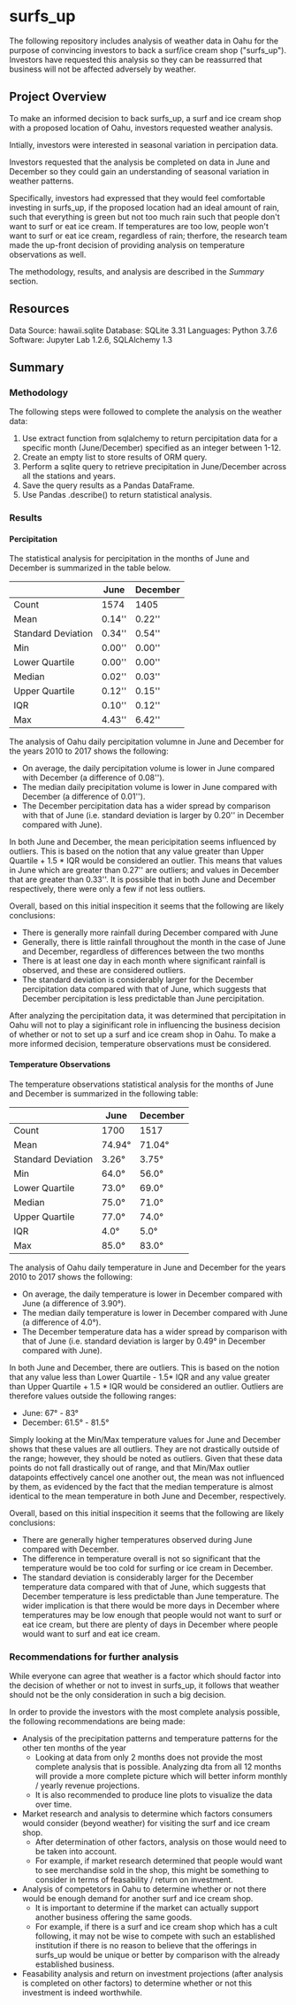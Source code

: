 # surfs_up
The following repository includes analysis of weather data in Oahu for the purpose of convincing investors to back a surf/ice cream shop ("surfs_up"). Investors have requested this analysis so they can be reassurred that business will not be affected adversely by weather.

## Project Overview
To make an informed decision to back surfs_up, a surf and ice cream shop with a proposed location of Oahu, investors requested weather analysis.

Intially, investors were interested in seasonal variation in percipation data. 

Investors requested that the analysis be completed on data in June and December so they could gain an understanding of seasonal variation in weather patterns.

Specifically, investors had expressed that they would feel comfortable investing in surfs_up, if the proposed location had an ideal amount of rain, such that everything is green but not too much rain such that people don't want to surf or eat ice cream. If temperatures are too low, people won't want to surf or eat ice cream, regardless of rain; therfore, the research team made the up-front decision of providing analysis on temperature observations as well.

The methodology, results, and analysis are described in the *Summary* section. 

## Resources
Data Source: hawaii.sqlite
Database: SQLite 3.31
Languages: Python 3.7.6
Software: Jupyter Lab 1.2.6, SQLAlchemy 1.3


## Summary
### Methodology
The following steps were followed to complete the analysis on the weather data:

1. Use extract function from sqlalchemy to return percipitation data for a specific month (June/December) specified as an integer between 1-12.
2. Create an empty list to store results of ORM query.
3. Perform a sqlite query to retrieve precipitation in June/December across all the stations and years.
4. Save the query results as a Pandas DataFrame.
5. Use Pandas .describe() to return statistical analysis.

### Results
#### Percipitation
The statistical analysis for percipitation in the months of June and December is summarized in the table below.

|     | June | December |
------|------|----------|
|Count| 1574| 1405 |
|Mean| 0.14'' | 0.22'' |
|Standard Deviation| 0.34'' | 0.54'' |
|Min| 0.00'' | 0.00'' |
|Lower Quartile | 0.00'' | 0.00'' |
|Median| 0.02'' | 0.03'' |
|Upper Quartile| 0.12'' | 0.15'' |
|IQR | 0.10'' | 0.12'' |
|Max| 4.43'' | 6.42'' |

The analysis of Oahu daily percipitation volumne in June and December for the years 2010 to 2017 shows the following:
* On average, the daily percipitation volume is lower in June compared with December (a difference of 0.08'').
* The median daily precipitation volume is lower in June compared with December (a difference of 0.01'').
* The December percipitation data has a wider spread by comparison with that of June (i.e. standard deviation is larger by 0.20'' in December compared with June).

In both June and December, the mean pericipitation seems influenced by outliers. This is based on the notion that any value greater than Upper Quartile + 1.5 * IQR would be considered an outlier. This means that values in June which are greater than 0.27'' are outliers; and values in December that are greater than 0.33''.  It is possible that in both June and December respectively, there were only a few if not less outliers.

Overall, based on this initial inspecition it seems that the following are likely conclusions:
* There is generally more rainfall during December compared with June
* Generally, there is little rainfall throughout the month in the case of June and December, regardless of differences between the two months
* There is at least one day in each month where significant rainfall is observed, and these are considered outliers.
* The standard deviation is considerably larger for the December percipitation data compared with that of June, which suggests that December percipitation is less predictable than June percipitation.

After analyzing the percipitation data, it was determined that percipitation in Oahu will not to play a siginificant role in influencing the business decision of whether or not to set up a surf and ice cream shop in Oahu. To make a more informed decision, temperature observations must be considered.

#### Temperature Observations
The temperature observations statistical analysis for the months of June and December is summarized in the following table:

|     | June | December |
------|------|----------|
|Count| 1700 | 1517 |
|Mean| 74.94° | 71.04° |
|Standard Deviation| 3.26° | 3.75° |
|Min| 64.0° | 56.0° |
|Lower Quartile | 73.0° | 69.0° |
|Median| 75.0° | 71.0° |
|Upper Quartile| 77.0° | 74.0° |
|IQR | 4.0° | 5.0° |
|Max| 85.0° | 83.0° |

The analysis of Oahu daily temperature in June and December for the years 2010 to 2017 shows the following:
* On average, the daily temperature is lower in December compared with June (a difference of 3.90°).
* The median daily temperature is lower in December compared with June (a difference of 4.0°).
* The December temperature data has a wider spread by comparison with that of June (i.e. standard deviation is larger by 0.49° in December compared with June).

In both June and December, there are outliers. This is based on the notion that any value less than Lower Quartile - 1.5* IQR and any value greater than Upper Quartile + 1.5 * IQR would be considered an outlier. Outliers are therefore values outside the following ranges:
* June: 67° - 83°
* December: 61.5° - 81.5°

Simply looking at the Min/Max temperature values for June and December shows that these values are all outliers. They are not drastically outside of the range; however, they should be noted as outliers. Given that these data points do not fall drastically out of range, and that Min/Max outlier datapoints effectively cancel one another out, the mean was not influenced by them, as evidenced by the fact that the median temperature is almost identical to the mean temperature in both June and December, respectively.

Overall, based on this initial inspecition it seems that the following are likely conclusions:
* There are generally higher temperatures observed during June compared with December.
* The difference in temperature overall is not so significant that the temperature would be too cold for surfing or ice cream in December.
* The standard deviation is considerably larger for the December temperature data compared with that of June, which suggests that December temperature is less predictable than June temperature. The wider implication is that there would be more days in December where temperatures may be low enough that people would not want to surf or eat ice cream, but there are plenty of days in December where people would want to surf and eat ice cream.


### Recommendations for further analysis
While everyone can agree that weather is a factor which should factor into the decision of whether or not to invest in surfs_up, it follows that weather should not be the only consideration in such a big decision.

In order to provide the investors with the most complete analysis possible, the following recommendations are being made:

* Analysis of the precipitation patterns and temperature patterns for the other ten months of the year
    * Looking at data from only 2 months does not provide the most complete analysis that is possible. Analyzing dta from all 12 months will provide a more complete picture which will better inform monthly / yearly revenue projections.
    * It is also recommended to produce line plots to visualize the data over time.
* Market research and analysis to determine which factors consumers would consider (beyond weather) for visiting the surf and ice cream shop.
    * After determination of other factors, analysis on those would need to be taken into account.
    * For example, if market research determined that people would want to see merchandise sold in the shop, this might be something to consider in terms of feasability / return on investment.
* Analysis of competetors in Oahu to determine whether or not there would be enough demand for another surf and ice cream shop.
    * It is important to determine if the market can actually support another business offering the same goods.
    * For example, if there is a surf and ice cream shop which has a cult following, it may not be wise to compete with such an established institution if there is no reason to believe that the offerings in surfs_up would be unique or better by comparison with the already established business.
* Feasability analysis and return on investment projections (after analysis is completed on other factors) to determine whether or not this investment is indeed worthwhile.